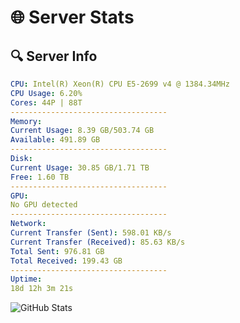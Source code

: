 # 🌐 Server Stats
## 🔍 Server Info
```yaml
CPU: Intel(R) Xeon(R) CPU E5-2699 v4 @ 1384.34MHz
CPU Usage: 6.20%
Cores: 44P | 88T
-----------------------------------
Memory:
Current Usage: 8.39 GB/503.74 GB
Available: 491.89 GB
-----------------------------------
Disk:
Current Usage: 30.85 GB/1.71 TB
Free: 1.60 TB
-----------------------------------
GPU:
No GPU detected
-----------------------------------
Network:
Current Transfer (Sent): 598.01 KB/s
Current Transfer (Received): 85.63 KB/s
Total Sent: 976.81 GB
Total Received: 199.43 GB
-----------------------------------
Uptime:
18d 12h 3m 21s
```
![GitHub Stats](https://img.shields.io/badge/Updated-2025-05-08_05:12:09-blue)